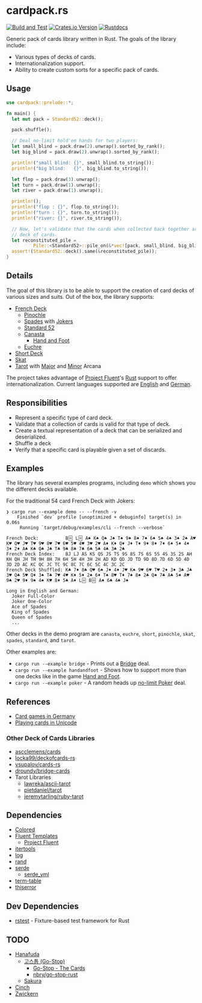 # cardpack.rs

[![Build and Test](https://github.com/ImperialBower/cardpack.rs/actions/workflows/CI.yaml/badge.svg)](https://github.com/ImperialBower/cardpack.rs/actions/workflows/CI.yaml)
[![Crates.io Version](https://img.shields.io/crates/v/cardpack.svg)](https://crates.io/crates/cardpack)
[![Rustdocs](https://docs.rs/cardpack/badge.svg)](https://docs.rs/cardpack/)

Generic pack of cards library written in Rust. The goals of the library include:

* Various types of decks of cards.
* Internationalization support.
* Ability to create custom sorts for a specific pack of cards.

## Usage

```rust
use cardpack::prelude::*;

fn main() {
  let mut pack = Standard52::deck();

  pack.shuffle();

  // Deal no-limit hold'em hands for two players:
  let small_blind = pack.draw(2).unwrap().sorted_by_rank();
  let big_blind = pack.draw(2).unwrap().sorted_by_rank();

  println!("small blind: {}", small_blind.to_string());
  println!("big blind:   {}", big_blind.to_string());

  let flop = pack.draw(3).unwrap();
  let turn = pack.draw(1).unwrap();
  let river = pack.draw(1).unwrap();

  println!();
  println!("flop : {}", flop.to_string());
  println!("turn : {}", turn.to_string());
  println!("river: {}", river.to_string());

  // Now, let's validate that the cards when collected back together are a valid Standard52
  // deck of cards.
  let reconstituted_pile =
          Pile::<Standard52>::pile_on(&*vec![pack, small_blind, big_blind, flop, turn, river]);
  assert!(Standard52::deck().same(&reconstituted_pile));
}
```

## Details

The goal of this library is to be able to support the creation of card
decks of various sizes and suits. Out of the box, the library supports:

* [French Deck](https://en.wikipedia.org/wiki/French_playing_cards)
  * [Pinochle](https://en.wikipedia.org/wiki/Pinochle#Deck)
  * [Spades](https://en.wikipedia.org/wiki/Spades_(card_game)#General_overview) with [Jokers](https://en.wikipedia.org/wiki/Joker_(playing_card))
  * [Standard 52](https://en.wikipedia.org/wiki/Standard_52-card_deck)
  * [Canasta](https://en.wikipedia.org/wiki/Canasta#Cards_and_deal)
    * [Hand and Foot](https://www.pagat.com/rummy/handfoot.html)
  * [Euchre](https://en.wikipedia.org/wiki/Euchre)
* [Short Deck](https://en.wikipedia.org/wiki/Six-plus_hold_'em)
* [Skat](https://en.wikipedia.org/wiki/Skat_(card_game)#Deck)
* [Tarot](https://en.wikipedia.org/wiki/Tarot#Tarot_gaming_decks) with [Major](https://en.wikipedia.org/wiki/Major_Arcana) and [Minor](https://en.wikipedia.org/wiki/Minor_Arcana) Arcana

The project takes advantage of [Project Fluent](https://www.projectfluent.org/)'s
[Rust](https://github.com/projectfluent/fluent-rs) support to offer
internationalization. Current languages supported are
[English](src/fluent/locales/en-US/french-deck.ftl) and
[German](src/fluent/locales/de/french-deck.ftl).

## Responsibilities

* Represent a specific type of card deck.
* Validate that a collection of cards is valid for that type of deck.
* Create a textual representation of a deck that can be serialized and deserialized.
* Shuffle a deck
* Verify that a specific card is playable given a set of discards.

## Examples

The library has several examples programs, including `demo` which shows you the different decks
available.

For the traditional 54 card French Deck with Jokers:

```shell
❯ cargo run --example demo -- --french -v
    Finished `dev` profile [unoptimized + debuginfo] target(s) in 0.06s
     Running `target/debug/examples/cli --french --verbose`

French Deck:          B🃟 L🃟 A♠ K♠ Q♠ J♠ T♠ 9♠ 8♠ 7♠ 6♠ 5♠ 4♠ 3♠ 2♠ A♥ K♥ Q♥ J♥ T♥ 9♥ 8♥ 7♥ 6♥ 5♥ 4♥ 3♥ 2♥ A♦ K♦ Q♦ J♦ T♦ 9♦ 8♦ 7♦ 6♦ 5♦ 4♦ 3♦ 2♦ A♣ K♣ Q♣ J♣ T♣ 9♣ 8♣ 7♣ 6♣ 5♣ 4♣ 3♣ 2♣
French Deck Index:    BJ LJ AS KS QS JS TS 9S 8S 7S 6S 5S 4S 3S 2S AH KH QH JH TH 9H 8H 7H 6H 5H 4H 3H 2H AD KD QD JD TD 9D 8D 7D 6D 5D 4D 3D 2D AC KC QC JC TC 9C 8C 7C 6C 5C 4C 3C 2C
French Deck Shuffled: K♣ 7♦ 8♣ Q♥ 6♠ J♦ 4♦ J♥ K♠ 9♥ 6♥ T♥ 2♦ 3♦ 3♣ J♣ 3♥ Q♣ 5♥ Q♦ 3♠ T♣ 7♥ 4♥ K♦ 5♦ 2♠ 6♦ T♠ 8♥ T♦ 7♠ 8♠ 2♣ Q♠ 7♣ A♣ 5♠ A♥ 9♣ 2♥ 9♦ 9♠ 4♠ K♥ 8♦ 5♣ A♦ L🃟 B🃟 A♠ 6♣ 4♣ J♠

Long in English and German:
  Joker Full-Color 
  Joker One-Color 
  Ace of Spades 
  King of Spades 
  Queen of Spades 
  ...
```

Other decks in the demo program are `canasta`, `euchre`, `short`, `pinochle`, `skat`, `spades`,
`standard`, and `tarot`.

Other examples are:

- `cargo run --example bridge` - Prints out a [Bridge](https://en.wikipedia.org/wiki/Contract_bridge) deal.
- `cargo run --example handandfoot` - Shows how to support more than one decks like in the game [Hand and Foot](https://www.wikihow.com/Play-Hand-and-Foot).
- `cargo run --example poker` - A random heads up [no-limit Poker](https://en.wikipedia.org/wiki/Texas_hold_%27em) deal.

## References

* [Card games in Germany](https://www.pagat.com/national/germany.html)
* [Playing cards in Unicode](https://en.wikipedia.org/wiki/Playing_cards_in_Unicode)

### Other Deck of Cards Libraries

* [ascclemens/cards](https://github.com/ascclemens/cards)
* [locka99/deckofcards-rs](https://github.com/locka99/deckofcards-rs)
* [vsupalov/cards-rs](https://github.com/vsupalov/cards-rs)
* [droundy/bridge-cards](https://github.com/droundy/bridge-cards)
* Tarot Libraries
  * [lawreka/ascii-tarot](https://github.com/lawreka/ascii-tarot)
  * [pietdaniel/tarot](https://github.com/pietdaniel/tarot)
  * [jeremytarling/ruby-tarot](https://github.com/jeremytarling/ruby-tarot)

## Dependencies

* [Colored](https://github.com/colored-rs/colored)
* [Fluent Templates](https://github.com/XAMPPRocky/fluent-templates)
  * [Project Fluent](https://www.projectfluent.org/)
* [itertools](https://github.com/rust-itertools/itertools)
* [log](https://github.com/rust-lang/log)
* [rand](https://github.com/rust-random/rand)
* [serde](https://github.com/serde-rs/serde)
  * [serde_yml](https://github.com/sebastienrousseau/serde_yml)
* [term-table](https://github.com/RyanBluth/term-table-rs)
* [thiserror](https://github.com/dtolnay/thiserror)

## Dev Dependencies

* [rstest](https://github.com/la10736/rstest) - Fixture-based test framework for Rust

## TODO

* [Hanafuda](https://en.wikipedia.org/wiki/Hanafuda)
  * [고스톱 (Go-Stop)](https://en.wikipedia.org/wiki/Go-Stop)
    * [Go-Stop - The Cards](https://www.sloperama.com/gostop/cards.html)
    * [nbry/go-stop-rust](https://github.com/nbry/go-stop-rust)
  * [Sakura](https://en.wikipedia.org/wiki/Sakura_(card_game))
* [Cinch](https://en.wikipedia.org/wiki/Cinch_(card_game))
* [Zwickern](https://en.wikipedia.org/wiki/Zwickern)

